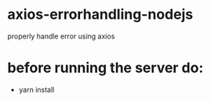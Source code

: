 # axios-errorhandling-nodejs

properly handle error using axios

# before running the server do:

- yarn install
